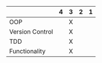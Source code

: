 |   | 4  |3   |  2 | 1  |
|---|---|---|---|---|
| OOP  |   |  X |   |   |
|  Version Control |   |  X |   |   |
|  TDD |   |  X |   |   |
|  Functionality |   | X |   |   |
